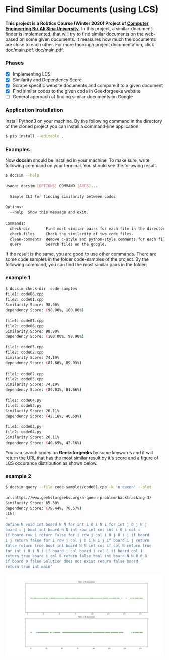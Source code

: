 # Find Similar Documents (using LCS) 
**This project is a Robtics Course (Winter 2020) Project of [Computer Engineering Bu-Ali Sina University](http://eng.basu.ac.ir/en/ce)**. In this project, a similar-document-finder is implemented, that will try to find similar documents on the web-based on some given documents. It measures how much the documents are close to each other. For more thorough project documentation, click doc/main.pdf. [doc/main.pdf](doc/main.pdf).
### Phases
- [x] Implementing LCS
- [x] Similarity and Dependency Score
- [x] Scrape specific website documents and compare it to a given document
- [x] Find similar codes to the given code in Geekforgeeks website
- [ ] General approach of finding similar documents on Google
### Application Installation
Install Python3 on your machine.
By the following command in the directory of the cloned project
you can install a command-line application.
``` bash
$ pip install --editable .
```
### Examples
Now **docsim** should be installed in your machine.
To make sure, write following command on your terminal.
You should see the following result.
``` bash
$ docsim --help

Usage: docsim [OPTIONS] COMMAND [ARGS]...

  Simple CLI for finding similarity between codes

Options:
  --help  Show this message and exit.

Commands:
  check-dir       Find most similar pairs for each file in the directory.
  check-files     Check the similarity of two code files.
  clean-comments  Remove c-style and python-style comments for each file in the directory.
  query           Search files on the google.

```
If the result is the same, you are good to use other commands. There are some code samples in the folder code-samples of the project. By the following command, you can find the most similar pairs in the folder:
### example 1
``` bash
$ docsim check-dir  code-samples
file1: code06.cpp
file2: code01.cpp 
Similarity Score: 98.90%
dependency Score: (98.90%, 100.00%)

file1: code01.cpp
file2: code06.cpp 
Similarity Score: 98.90%
dependency Score: (100.00%, 98.90%)

file1: code05.cpp
file2: code02.cpp 
Similarity Score: 74.19%
dependency Score: (81.66%, 89.03%)

file1: code02.cpp
file2: code05.cpp 
Similarity Score: 74.19%
dependency Score: (89.03%, 81.66%)

file1: code04.py
file2: code03.py 
Similarity Score: 26.11%
dependency Score: (42.16%, 40.69%)

file1: code03.py
file2: code04.py 
Similarity Score: 26.11%
dependency Score: (40.69%, 42.16%)

``` 
You can search codes on **Geeksforgeeks** by some keywords and if will return the URL that has the most similar result by it's score and a figure of
LCS occurance distribution as shown below.

### example 2
``` bash
$ docsim query --file code-samples/code01.cpp -k 'n queen' --plot

url:https://www.geeksforgeeks.org/n-queen-problem-backtracking-3/ 
Similarity Score: 65.30%
dependency Score: (79.44%, 78.57%)
LCS:
"
define N void int board N N for int i 0 i N i for int j 0 j N j 
board i j bool int board N N int row int col int i 0 i col i 
if board row i return false for i row j col i 0 j 0 i j if board 
i j return false for i row j col j 0 i N i j if board i j return 
false return true bool int board N N int col if col N return true 
for int i 0 i N i if board i col board i col 1 if board col 1 
return true board i col 0 return false bool int board N N 0 0 0 
if board 0 false Solution does not exist return false board 
return true int main"
```
![LCS occurance distribution](doc/images/docsim_fig.png)

